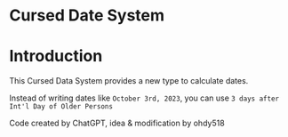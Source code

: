 # Cursed Date System
# Introduction
This Cursed Data System provides a new type to calculate dates. 

Instead of writing dates like `October 3rd, 2023`, you can use `3 days after Int'l Day of Older Persons`


Code created by ChatGPT, idea & modification by ohdy518
